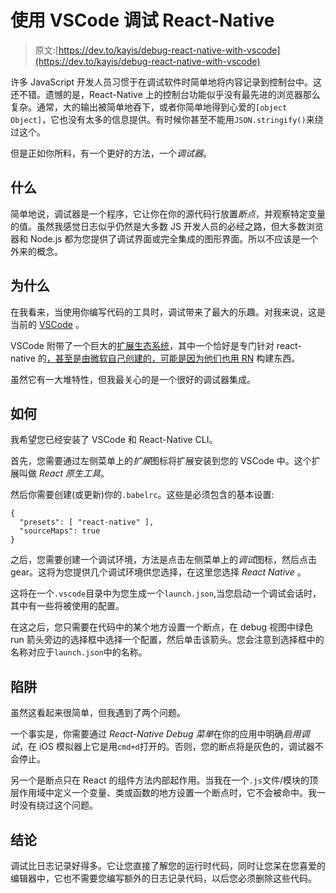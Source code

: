 # 使用 VSCode 调试 React-Native

> 原文:[https://dev.to/kayis/debug-react-native-with-vscode](https://dev.to/kayis/debug-react-native-with-vscode)

许多 JavaScript 开发人员习惯于在调试软件时简单地将内容记录到控制台中。这还不错。遗憾的是，React-Native 上的控制台功能似乎没有最先进的浏览器那么复杂。通常，大的输出被简单地吞下，或者你简单地得到心爱的`[object Object]`，它也没有太多的信息提供。有时候你甚至不能用`JSON.stringify()`来绕过这个。

但是正如你所料，有一个更好的方法，一个*调试器*。

## [](#what)什么

简单地说，调试器是一个程序，它让你在你的源代码行放置*断点*，并观察特定变量的值。虽然我感觉日志似乎仍然是大多数 JS 开发人员的必经之路，但大多数浏览器和 Node.js 都为您提供了调试界面或完全集成的图形界面。所以不应该是一个外来的概念。

## [](#why)为什么

在我看来，当使用你编写代码的工具时，调试带来了最大的乐趣。对我来说，这是当前的 [VSCode](https://code.visualstudio.com/) 。

VSCode 附带了一个巨大的[扩展生态系统](https://marketplace.visualstudio.com/VSCode)，其中一个恰好是专门针对 react-native 的[，甚至是由微软自己创建的，可能是因为](https://marketplace.visualstudio.com/items?itemName=vsmobile.vscode-react-native)[他们也用 RN](https://microsoft.github.io/reactxp/) 构建东西。

虽然它有一大堆特性，但我最关心的是一个很好的调试器集成。

## [](#how)如何

我希望您已经安装了 VSCode 和 React-Native CLI。

首先，您需要通过左侧菜单上的*扩展*图标将扩展安装到您的 VSCode 中。这个扩展叫做 *React 原生工具*。

然后你需要创建(或更新)你的`.babelrc`。这些是必须包含的基本设置:

```
{
  "presets": [ "react-native" ],
  "sourceMaps": true
} 
```

之后，您需要创建一个调试环境，方法是点击左侧菜单上的*调试*图标，然后点击 gear。这将为您提供几个调试环境供您选择，在这里您选择 *React Native* 。

这将在一个`.vscode`目录中为您生成一个`launch.json`,当您启动一个调试会话时，其中有一些将被使用的配置。

在这之后，您只需要在代码中的某个地方设置一个断点，在 debug 视图中绿色 run 箭头旁边的选择框中选择一个配置，然后单击该箭头。您会注意到选择框中的名称对应于`launch.json`中的名称。

## [](#pitfalls)陷阱

虽然这看起来很简单，但我遇到了两个问题。

一个事实是，你需要通过 *React-Native Debug 菜单*在你的应用中明确*启用调试*，在 iOS 模拟器上它是用`cmd+d`打开的。否则，您的断点将是灰色的，调试器不会停止。

另一个是断点只在 React 的组件方法内部起作用。当我在一个`.js`文件/模块的顶层作用域中定义一个变量、类或函数的地方设置一个断点时，它不会被命中。我一时没有绕过这个问题。

## [](#conclusion)结论

调试比日志记录好得多。它让您直接了解您的运行时代码，同时让您呆在您喜爱的编辑器中，它也不需要您编写额外的日志记录代码，以后您必须删除这些代码。